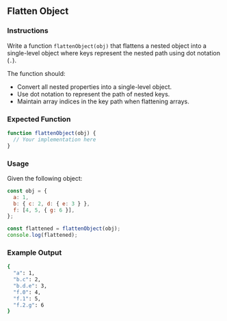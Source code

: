 ## Flatten Object

### Instructions

Write a function `flattenObject(obj)` that flattens a nested object into a single-level object where keys represent the nested path using dot notation (`.`).

The function should:

- Convert all nested properties into a single-level object.
- Use dot notation to represent the path of nested keys.
- Maintain array indices in the key path when flattening arrays.

### Expected Function

```js
function flattenObject(obj) {
  // Your implementation here
}
```

### Usage

Given the following object:

```js
const obj = {
  a: 1,
  b: { c: 2, d: { e: 3 } },
  f: [4, 5, { g: 6 }],
};

const flattened = flattenObject(obj);
console.log(flattened);
```

### Example Output

```sh
{
  "a": 1,
  "b.c": 2,
  "b.d.e": 3,
  "f.0": 4,
  "f.1": 5,
  "f.2.g": 6
}
```